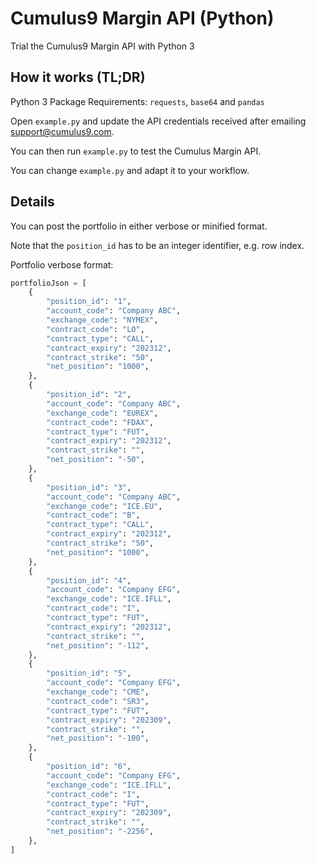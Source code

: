 # Cumulus9 Margin API (Python)

Trial the Cumulus9 Margin API with Python 3

## How it works (TL;DR)

Python 3 Package Requirements: `requests`, `base64` and `pandas`

Open `example.py` and update the API credentials received after emailing support@cumulus9.com.

You can then run `example.py` to test the Cumulus Margin API.

You can change `example.py` and adapt it to your workflow.

## Details

You can post the portfolio in either verbose or minified format.

Note that the `position_id` has to be an integer identifier, e.g. row index.

Portfolio verbose format:

```python
portfolioJson = [
    {
        "position_id": "1",
        "account_code": "Company ABC",
        "exchange_code": "NYMEX",
        "contract_code": "LO",
        "contract_type": "CALL",
        "contract_expiry": "202312",
        "contract_strike": "50",
        "net_position": "1000",
    },
    {
        "position_id": "2",
        "account_code": "Company ABC",
        "exchange_code": "EUREX",
        "contract_code": "FDAX",
        "contract_type": "FUT",
        "contract_expiry": "202312",
        "contract_strike": "",
        "net_position": "-50",
    },
    {
        "position_id": "3",
        "account_code": "Company ABC",
        "exchange_code": "ICE.EU",
        "contract_code": "B",
        "contract_type": "CALL",
        "contract_expiry": "202312",
        "contract_strike": "50",
        "net_position": "1000",
    },
    {
        "position_id": "4",
        "account_code": "Company EFG",
        "exchange_code": "ICE.IFLL",
        "contract_code": "I",
        "contract_type": "FUT",
        "contract_expiry": "202312",
        "contract_strike": "",
        "net_position": "-112",
    },
    {
        "position_id": "5",
        "account_code": "Company EFG",
        "exchange_code": "CME",
        "contract_code": "SR3",
        "contract_type": "FUT",
        "contract_expiry": "202309",
        "contract_strike": "",
        "net_position": "-100",
    },
    {
        "position_id": "6",
        "account_code": "Company EFG",
        "exchange_code": "ICE.IFLL",
        "contract_code": "I",
        "contract_type": "FUT",
        "contract_expiry": "202309",
        "contract_strike": "",
        "net_position": "-2256",
    },
]
```

